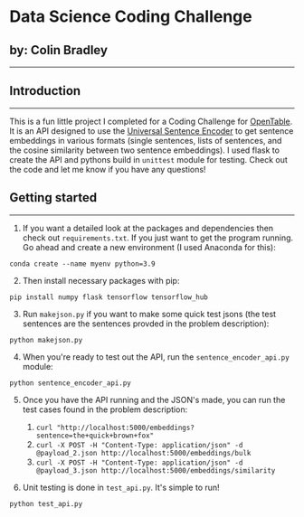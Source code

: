# Data Science Coding Challenge
## by: Colin Bradley
-------------------------------

## Introduction
---------------
This is a fun little project I completed for a Coding Challenge for [OpenTable](https://www.opentable.com/). It is an API designed to use the [Universal Sentence Encoder](https://tfhub.dev/google/universal-sentence-encoder/4) to get sentence embeddings in various formats (single sentences, lists of sentences, and the cosine similarity between two sentence embeddings). I used flask to create the API and pythons build in `unittest` module for testing. Check out the code and let me know if you have any questions!

## Getting started
------------------
1. If you want a detailed look at the packages and dependencies then check out `requirements.txt`. If you just want to get the program running. Go ahead and create a new environment (I used Anaconda for this):
```
conda create --name myenv python=3.9
```
2. Then install necessary packages with pip:
```
pip install numpy flask tensorflow tensorflow_hub
```
3. Run `makejson.py` if you want to make some quick test jsons (the test sentences are the sentences provded in the problem description):
```
python makejson.py
```
4. When you're ready to test out the API, run the `sentence_encoder_api.py` module:
```
python sentence_encoder_api.py
```
5. Once you have the API running and the JSON's made, you can run the test cases found in the problem description:
    1. `curl "http://localhost:5000/embeddings?sentence=the+quick+brown+fox"`
    2. `curl -X POST -H "Content-Type: application/json" -d @payload_2.json http://localhost:5000/embeddings/bulk`
    3. `curl -X POST -H "Content-Type: application/json" -d @payload_3.json http://localhost:5000/embeddings/similarity`

6. Unit testing is done in `test_api.py`. It's simple to run!
```
python test_api.py
```
